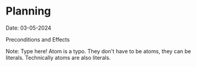 # Planning  
Date: 03-05-2024

Preconditions and Effects

Note: Type here! Atom is a typo. They don't have to be atoms, they can be literals. Technically atoms are also literals.
